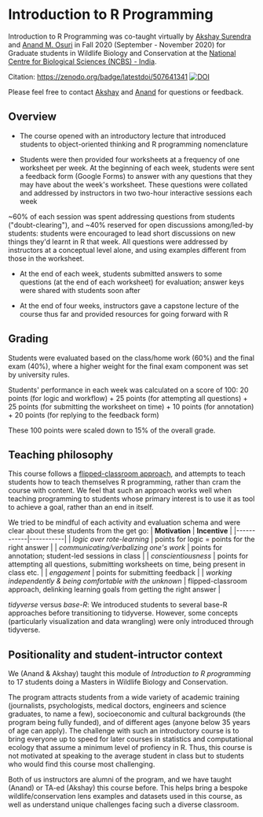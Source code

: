 # Introduction to R Programming

Introduction to R Programming was co-taught virtually by [Akshay Surendra](https://akshaysurendra.github.io/) and [Anand M. Osuri](https://www.ncf-india.org/author/675623/anand-osuri-2) in Fall 2020 (September - November 2020) for Graduate students in Wildlife Biology and Conservation at the [National Centre for Biological Sciences (NCBS) - India](https://www.ncbs.res.in/).

Citation: https://zenodo.org/badge/latestdoi/507641341
[![DOI](https://zenodo.org/badge/507641341.svg)](https://zenodo.org/badge/latestdoi/507641341)

Please feel free to contact [Akshay](akshaysurendra1@gmail.com) and [Anand](aosuri@ncf-india.org) for questions or feedback.


## Overview

 - The course opened with an introductory lecture that introduced students to object-oriented thinking and R programming nomenclature

 - Students were then provided four worksheets at a frequency of one worksheet per week. At the beginning of each week, students were sent a feedback form (Google Forms) to answer with any questions that they may have about the week's worksheet. These questions were collated and addressed by instructors in two two-hour interactive sessions each week

~60% of each session was spent addressing questions from students ("doubt-clearing"), and ~40% reserved for open discussions among/led-by students: students were encouraged to lead short discussions on new things they'd learnt in R that week. All questions were addressed by instructors at a conceptual level alone, and using examples different from those in the worksheet.

 - At the end of each week, students submitted answers to some questions (at the end of each worksheet) for evaluation;  answer keys were shared with students soon after

 - At the end of four weeks, instructors gave a capstone lecture of the course thus far and provided resources for going forward with R

## Grading

Students were evaluated based on the class/home work (60%) and the final exam (40%), where a higher weight for the final exam component was set by university rules.

Students' performance in each week was calculated on a score of 100: 20 points (for logic and workflow) + 25 points (for attempting all questions) + 25 points (for submitting the worksheet on time) +  10 points (for annotation) + 20 points (for replying to the feedback form)

These 100 points were scaled down to 15% of the overall grade.

## Teaching philosophy

This course follows a [flipped-classroom approach](https://en.wikipedia.org/wiki/Flipped_classroom), and attempts to teach students how to teach themselves R programming, rather than cram the course with content. We feel that such an approach works well when teaching programming to students whose primary interest is to use it as tool to achieve a goal, rather than an end in itself.

We tried to be mindful of each activity and evaluation schema and were clear about these students from the get go:
| **Motivation** | **Incentive** |
|------------|-----------|
| *logic over rote-learning* | points for logic = points for the right answer |
| *communicating/verbalizing one's work* | points for annotation; student-led sessions in class |
| *conscientiousness* | points for attempting all questions, submitting worksheets on time, being present in class etc. |
| *engagement* | points for submitting feedback |
| *working independently \& being comfortable with the unknown* | flipped-classroom approach, delinking learning goals from getting the right answer |

*tidyverse* versus *base-R*: We introduced students to several base-R approaches before transitioning to tidyverse. However, some concepts (particularly visualization and data wrangling) were only introduced through tidyverse.

## Positionality and student-intructor context

We (Anand \& Akshay) taught this module of *Introduction to R programming* to 17 students doing a Masters in Wildlife Biology and Conservation.

The program attracts students from a wide variety of academic training (journalists, psychologists, medical doctors, engineers and science graduates, to name a few), socioeconomic and cultural backgrounds (the program being fully funded), and of different ages (anyone below 35 years of age can apply). The challenge with such an introductory course is to bring everyone up to speed for later courses in statistics and computational ecology that assume a minimum level of profiency in R. Thus, this course is not motivated at speaking to the average student in class but to students who would find this course most challenging.

Both of us instructors are alumni of the program, and we have taught (Anand) or TA-ed (Akshay) this course before. This helps bring a bespoke wildlife/conservation lens examples and datasets used in this course, as well as understand unique challenges facing such a diverse classroom.


